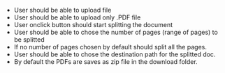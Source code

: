 ﻿- User should be able to upload file
- User should be able to upload only .PDF file
- User onclick button should start splitting the document
- User should be able to chose the number of pages (range of pages) to be splitted
- If no number of pages chosen by default should split all the pages.
- User should be able to chose the destination path for the splitted doc.
- By default the PDFs are saves as zip file in the download folder.